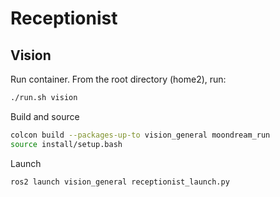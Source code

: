 # Receptionist

## Vision
Run container. From the root directory (home2), run:
```bash
./run.sh vision
```

Build and source
```bash
colcon build --packages-up-to vision_general moondream_run
source install/setup.bash
```

Launch
```bash
ros2 launch vision_general receptionist_launch.py
```